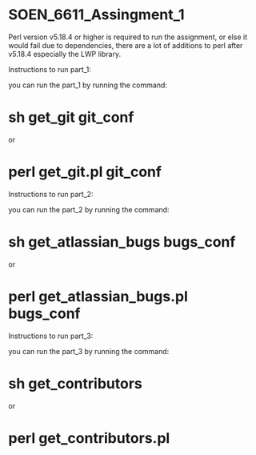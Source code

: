 # SOEN_6611_Assingment_1

Perl version v5.18.4 or higher is required to run the assignment, or else it would fail due to dependencies, there are a lot of additions to perl after v5.18.4 especially the LWP library.

Instructions to run part_1:

you can run the part_1 by running the command:

# sh get_git git_conf

or

# perl get_git.pl git_conf

Instructions to run part_2:

you can run the part_2 by running the command:

# sh get_atlassian_bugs bugs_conf

or

# perl get_atlassian_bugs.pl bugs_conf

Instructions to run part_3:

you can run the part_3 by running the command:

# sh get_contributors

or

# perl get_contributors.pl
